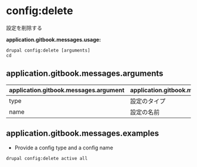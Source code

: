 # config:delete
設定を削除する

**application.gitbook.messages.usage:**
```
drupal config:delete [arguments]
cd
```

## application.gitbook.messages.arguments
application.gitbook.messages.argument | application.gitbook.messages.details
---------|-------------
type | 設定のタイプ
name | 設定の名前

## application.gitbook.messages.examples
* Provide a config type and a config name
```
drupal config:delete active all
```
